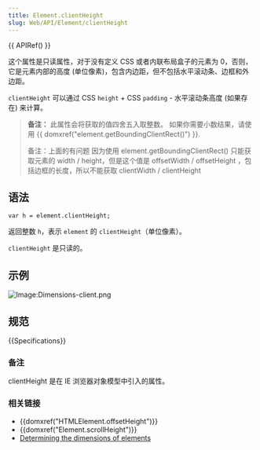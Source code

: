 ```yaml
---
title: Element.clientHeight
slug: Web/API/Element/clientHeight
---
```

{{ APIRef() }}

这个属性是只读属性，对于没有定义 CSS 或者内联布局盒子的元素为 0，否则，它是元素内部的高度 (单位像素)，包含内边距，但不包括水平滚动条、边框和外边距。

`clientHeight` 可以通过 CSS `height` + CSS `padding` - 水平滚动条高度 (如果存在) 来计算。

> **备注：** 此属性会将获取的值四舍五入取整数。 如果你需要小数结果，请使用 {{ domxref("element.getBoundingClientRect()") }}.
>
> 备注：上面的有问题 因为使用 element.getBoundingClientRect() 只能获取元素的 width / height，但是这个值是 offsetWidth / offsetHeight ，包括边框的长度，所以不能获取 clientWidth / clientHeight

## 语法

```plain
var h = element.clientHeight;
```

返回整数 `h`，表示 `element` 的 `clientHeight`（单位像素）。

`clientHeight` 是只读的。

## 示例

![Image:Dimensions-client.png](https://developer.mozilla.org/@api/deki/files/185/=Dimensions-client.png)

## 规范

{{Specifications}}

### 备注

clientHeight 是在 IE 浏览器对象模型中引入的属性。

### 相关链接

- {{domxref("HTMLElement.offsetHeight")}}
- {{domxref("Element.scrollHeight")}}
- [Determining the dimensions of elements](/en-US/docs/Determining_the_dimensions_of_elements)
